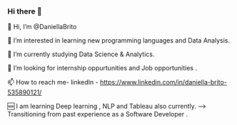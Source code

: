 ### Hi there 👋

👋 Hi, I’m @DaniellaBrito

👀 I’m interested in learning new programming languages and Data Analysis.

🌱 I’m currently studying Data Science & Analytics.

💞️ I’m looking for internship oppurtunities and Job opportunities .

📫 How to reach me- linkedIn - https://www.linkedin.com/in/daniella-brito-535890121/

🆕 I am learning Deep learning , NLP and Tableau also currently.
--> Transitioning from past experience as a Software Developer .
